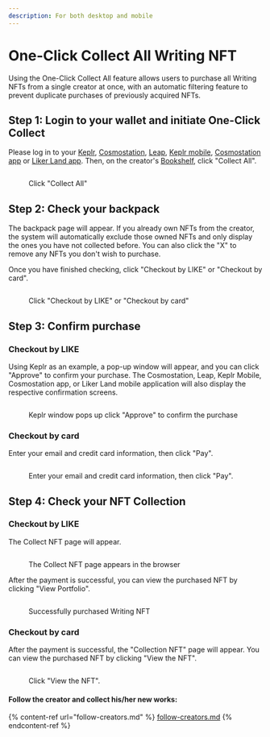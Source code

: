 ```yaml
---
description: For both desktop and mobile
---
```


# One-Click Collect All Writing NFT

Using the One-Click Collect All feature allows users to purchase all Writing NFTs from a single creator at once, with an automatic filtering feature to prevent duplicate purchases of previously acquired NFTs.

## Step 1: Login to your wallet and initiate One-Click Collect

Please log in to your [Keplr](../../wallet/keplr/), [Cosmostation](../../wallet/cosmostation/), [Leap](../../wallet/leap/), [Keplr mobile](../../wallet/keplr-mobile/), [Cosmostation app](../../wallet/cosmostation-app/cosmostation-app-deposit-and-send-likecoin.md) or [Liker Land app](../../../user-guide/liker-land/download.md). Then, on the creator's [Bookshelf](bookshelf.md), click "Collect All".

<figure><img src="../../../.gitbook/assets/Collect All 1-en.png" alt=""><figcaption><p>Click "Collect All"</p></figcaption></figure>

## Step 2: Check your backpack

The backpack page will appear. If you already own NFTs from the creator, the system will automatically exclude those owned NFTs and only display the ones you have not collected before. You can also click the "X" to remove any NFTs you don't wish to purchase.

Once you have finished checking, click "Checkout by LIKE" or "Checkout by card".

<figure><img src="../../../.gitbook/assets/Collect All 2-en.png" alt=""><figcaption><p>Click "Checkout by LIKE" or "Checkout by card"</p></figcaption></figure>

## Step 3: Confirm purchase

### Checkout by LIKE

Using Keplr as an example, a pop-up window will appear, and you can click "Approve" to confirm your purchase. The Cosmostation, Leap, Keplr Mobile, Cosmostation app, or Liker Land mobile application will also display the respective confirmation screens.

<figure><img src="../../../.gitbook/assets/Collect All 3-en.png" alt=""><figcaption><p>Keplr window pops up click "Approve" to confirm the purchase</p></figcaption></figure>

### Checkout by card

Enter your email and credit card information, then click "Pay".

<figure><img src="../../../.gitbook/assets/Collect All 6.png" alt=""><figcaption><p>Enter your email and credit card information, then click "Pay".</p></figcaption></figure>

## Step 4: Check your NFT Collection

### Checkout by LIKE

The Collect NFT page will appear.

<figure><img src="../../../.gitbook/assets/Collect All 4-en.png" alt=""><figcaption><p>The Collect NFT page appears in the browser</p></figcaption></figure>

After the payment is successful, you can view the purchased NFT by clicking "View Portfolio".

<figure><img src="../../../.gitbook/assets/Collect All 5-en.png" alt=""><figcaption><p>Successfully purchased Writing NFT</p></figcaption></figure>

### Checkout by card

After the payment is successful, the "Collection NFT" page will appear. You can view the purchased NFT by clicking "View the NFT".

<figure><img src="../../../.gitbook/assets/Collect All 7-en.png" alt=""><figcaption><p> Click "View the NFT".</p></figcaption></figure>

#### Follow the creator and collect his/her new works:

{% content-ref url="follow-creators.md" %}
[follow-creators.md](follow-creators.md)
{% endcontent-ref %}
